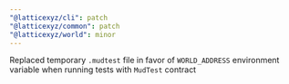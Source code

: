 ```yaml
---
"@latticexyz/cli": patch
"@latticexyz/common": patch
"@latticexyz/world": minor
---
```


Replaced temporary `.mudtest` file in favor of `WORLD_ADDRESS` environment variable when running tests with `MudTest` contract
